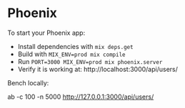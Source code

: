 # Phoenix

To start your Phoenix app:

- Install dependencies with `mix deps.get`
- Build with `MIX_ENV=prod mix compile`
- Run `PORT=3000 MIX_ENV=prod mix phoenix.server`
- Verify it is working at: http://localhost:3000/api/users/

Bench locally:

  ab -c 100 -n 5000 http://127.0.0.1:3000/api/users/
